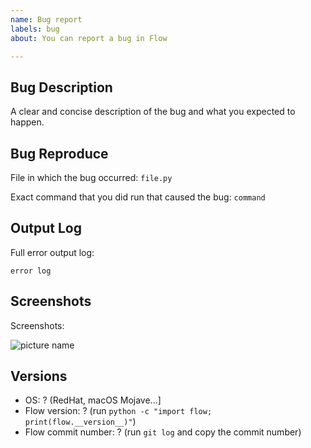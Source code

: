 ```yaml
---
name: Bug report
labels: bug
about: You can report a bug in Flow

---
```


<!--
Thank you for contributing to Flow!

Please make sure you keep the title of your bug report short and informative,
and that you fill in the following template accurately (don't forget to remove
the fields that you do not use and the example texts!).
-->

## Bug Description

A clear and concise description of the bug and what you expected to happen.

## Bug Reproduce

<!-- DELETE THIS SECTION IF NOT APPLICABLE -->
File in which the bug occurred: `file.py`

Exact command that you did run that caused the bug:
`command`

## Output Log

<!-- DELETE THIS SECTION IF NOT APPLICABLE -->
Full error output log:

```
error log
```

## Screenshots

<!-- DELETE THIS SECTION IF NOT APPLICABLE -->

<!-- If possible, add screenshots to help explain the bug -->

Screenshots:

![picture name](https://link/to/screenshot)

## Versions

<!-- DELETE THIS SECTION IF NOT APPLICABLE -->

- OS: ? (RedHat, macOS Mojave...]
- Flow version: ? (run `python -c "import flow; print(flow.__version__)"`)
- Flow commit number: ? (run `git log` and copy the commit number)
